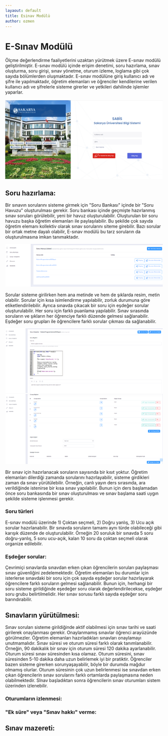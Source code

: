 ```yaml
---
layaout: default
title: Esinav Modülü
author: ozmen
---
```

# E-Sınav Modülü
Ölçme değerlendirme faaliyetlerini uzaktan yürütmek üzere E-sınav modülü geliştirilmiştir. E-sınav modülü içinde erişim denetimi, soru hazırlama, sınav oluşturma, soru girişi, sınav yönetme, oturum izleme, loglama gibi çok sayıda bölümlerden oluşmaktadır. E-sınav modülüne giriş kullanıcı adı ve şifre ile yapılmaktadır, öğretim elemanları ve öğrenciler kendilerine verilen kullanıcı adı ve şifrelerle sisteme girerler ve yetkileri dahilinde işlemler yaparlar.

<img src="assets/images/esinavLogin.png"/>

## Soru hazırlama:
Bir sınavın sorularını sisteme girmek için "Soru Bankası" içinde bir "Soru Havuzu" oluşturulması gerekir. Soru bankası içinde geçmişte hazırlanmış sınav soruları görülebilir, yeni bir havuz oluşturulabilir. Oluşturulan bir soru havuzu başka öğretim elemanları ile paylaşılabilir. Bu şekilde çok sayıda öğretim elemanı kollektiv olarak sınav sorularını siteme girebilir. Bazı sorular bir ortak metne dayalı olabilir, E-sınav modülü bu tarz soruların da oluşturulmasına imkan tanımaktadır.

<img src="assets/images/soruHavuzu.png"/>

Sorular sisteme girilirken hem ana metinde ve hem de şıklarda resim, metin olabilir. Sorular için kısa isimlendirme yapılabilir, zorluk durumuna göre etiketlendirilebilir. Ayrıca sınavda çıkacak bir soru için eşdeğer sorular oluşturulabilir. Her soru için farklı puanlama yapılabilir. Sınav sırasında soruların ve şıkların her öğrenciye farklı düzende gelmesi sağlanabilir. Eşdeğer soru grupları ile öğrencilere farklı sorular çıkması da sağlanabilir.

<img src="assets/images/soru1.png"/>

<img src="assets/images/soru2.png"/>

Bir sınav için hazırlanacak soruların sayısında bir kısıt yoktur. Öğretim elemanları dilerdiği zamanda sorularını hazırlayabilir, sisteme girdikleri zaman da sınav yürütülebilir. Örneğin, canlı yayın ders sırasında, ara verildiğinde istenirse bir kısa sınav yapılabilir. Bunun için ders başlamadan önce soru bankasında bir sınav oluşturulması ve sınav başlama saati uygın şekilde sisteme işlenmesi gerekir.

### Soru türleri
E-sınav modülü üzerinde 1) Çoktan seçmeli, 2) Doğru yanlış, 3) Ucu açık sorular hazırlanabilir. Bir sınavda soruların tamamı aynı türde olabileceği gibi karışık düzende de oluşturulabilir. Örneğin 20 soruluk bir sınavda 5 soru doğru-yanlış, 5 soru ucu-açık, kalan 10 soru da çoktan seçmeli olarak organize edilebilir.

### Eşdeğer sorular:
Çevrimiçi sınavlarda sınavdan erken çıkan öğrencilerin soruları paylaşması sınav güvenliğini zedelemektedir. Öğretim elemanları bu durumlar için isterlerse sınavdaki bir soru için çok sayıda eşdeğer sorular hazırlayarak öğrencilere farklı soruların gelmesi sağlanabilir. Bunun için, herhangi bir soru sisteme girildiğinde eşedeğer soru olarak değerlendirilecekse, eşdeğer soru grubu belirtilmelidir. Her sınav sorusu farklı sayıda eşdeğer soru barındırabilir.   

## Sınavların yürütülmesi:
Sınav soruları sisteme girildiğinde aktif olabilmesi için sınav tarihi ve saati girilerek onaylanması gerekir. Onaylanmamış sınavlar öğrenci arayüzünde görülmezler. Öğretim elemanları hazırladıkları sınavları onaylamayı unutmamalıdır. Sınav süresi ve oturum süresi farklı olarak tanımlanabilir. Örneğin, 90 dakikalık bir sınav için oturum süresi 120 dakika ayarlanabilir. Oturum süresi sınav süresinden kısa olamaz. Oturum süresini, sınav süresinden 5-10 dakika daha uzun belirlemek iyi bir pratiktir. Öğrenciler bazen sisteme girerken sorunyaşayabilir, böyle bir durumda mağdur olmamış olurlar. Oturum süresinin çok uzun belirlenmesi ise sınavdan erken çıkan öğrencilerin sınav sorularını farklı ortamlarda paylaşmasına neden olabilmektedir. SInav başladıktan sonra öğrencilerin sınav oturumları sistem üzerinden izlenebilir.

### Oturumların izlenmesi:
	
### "Ek süre" veya "Sınav hakkı" verme:

## Sınav mazereti:
